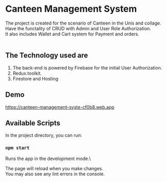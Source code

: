 # Canteen Management System

The project is created for the scenario of Canteen in the Unis and collage.<br />
Have the functality of CRUD with Admin and User Role Authorization.<br />
It also includes Wallet and Cart system for Payment and orders.<br /><br />

## The Technology used are

1. The back-end is powered by Firebase for the initial User Authorization.
2. Redux.toolkit.
3. Firestore and Hosting

## Demo

https://canteen-management-syste-cf0b8.web.app

## Available Scripts

In the project directory, you can run:

### `npm start`

Runs the app in the development mode.\

The page will reload when you make changes.\
You may also see any lint errors in the console.
